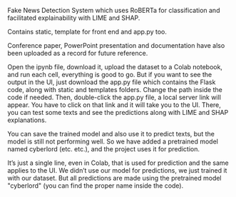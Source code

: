 Fake News Detection System which uses RoBERTa for classification and facilitated explainability with LIME and SHAP.

Contains static, template for front end and app.py too.

Conference paper, PowerPoint presentation and documentation have also been uploaded as a record for future reference.

Open the ipynb file, download it, upload the dataset to a Colab notebook, and run each cell, everything is good to go. But if you want to see the output in the UI, just download the app.py file which contains the Flask code, along with static and templates folders. Change the path inside the code if needed. Then, double-click the app.py file, a local server link will appear. You have to click on that link and it will take you to the UI. There, you can test some texts and see the predictions along with LIME and SHAP explanations.

You can save the trained model and also use it to predict texts, but the model is still not performing well. So we have added a pretrained model named cyberlord (etc. etc.), and the project uses it for prediction.

It’s just a single line, even in Colab, that is used for prediction and the same applies to the UI. We didn’t use our model for predictions, we just trained it with our dataset. But all predictions are made using the pretrained model "cyberlord" (you can find the proper name inside the code).
